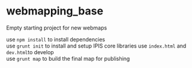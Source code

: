 # webmapping_base
Empty starting project for new webmaps

use `npm install` to install dependencies  
use `grunt init` to install and setup IPIS core libraries
use `index.html` and `dev.html`to develop  
use `grunt map` to build the final map for publishing  

